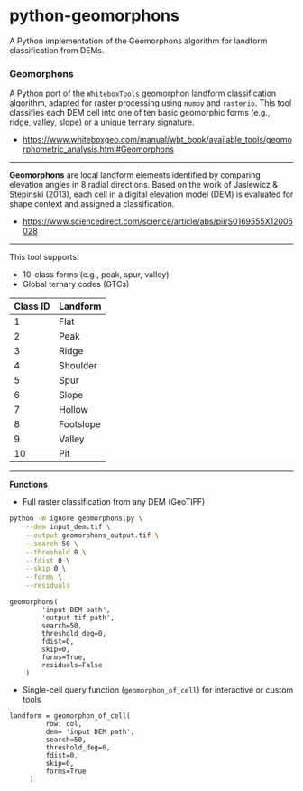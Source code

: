 # python-geomorphons
A Python implementation of the Geomorphons algorithm for landform classification from DEMs.

### Geomorphons

A Python port of the `WhiteboxTools` geomorphon landform classification algorithm, adapted for raster processing using `numpy` and `rasterio`. This tool classifies each DEM cell into one of ten basic geomorphic forms (e.g., ridge, valley, slope) or a unique ternary signature.

* https://www.whiteboxgeo.com/manual/wbt_book/available_tools/geomorphometric_analysis.html#Geomorphons

---

**Geomorphons** are local landform elements identified by comparing elevation angles in 8 radial directions. Based on the work of Jasiewicz & Stepinski (2013), each cell in a digital elevation model (DEM) is evaluated for shape context and assigned a classification.

* https://www.sciencedirect.com/science/article/abs/pii/S0169555X12005028

---

This tool supports:
* 10-class forms (e.g., peak, spur, valley)
* Global ternary codes (GTCs)


| Class ID | Landform    |
|----------|-------------|
| 1        | Flat        |
| 2        | Peak        |
| 3        | Ridge       |
| 4        | Shoulder    |
| 5        | Spur        |
| 6        | Slope       |
| 7        | Hollow      |
| 8        | Footslope   |
| 9        | Valley      |
| 10       | Pit         |

---
**Functions**

- Full raster classification from any DEM (GeoTIFF)
  
```bash
python -W ignore geomorphons.py \
    --dem input_dem.tif \
    --output geomorphons_output.tif \
    --search 50 \
    --threshold 0 \
    --fdist 0 \
    --skip 0 \
    --forms \
    --residuals
```
```
geomorphons(
        'input DEM path',
        'output tif path',
        search=50,
        threshold_deg=0,
        fdist=0,
        skip=0,
        forms=True,
        residuals=False
    )
```
    
- Single-cell query function (`geomorphon_of_cell`) for interactive or custom tools
  
```
landform = geomorphon_of_cell(
         row, col,
         dem= 'input DEM path',
         search=50,
         threshold_deg=0,
         fdist=0,
         skip=0,
         forms=True
     )
```
